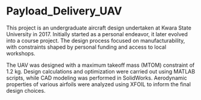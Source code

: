 # Payload_Delivery_UAV
This project is an undergraduate aircraft design undertaken at Kwara State University in 2017. Initially started as a personal endeavor, it later evolved into a course project. The design process focused on manufacturability, with constraints shaped by personal funding and access to local workshops.

The UAV was designed with a maximum takeoff mass (MTOM) constraint of 1.2 kg. Design calculations and optimization were carried out using MATLAB scripts, while CAD modeling was performed in SolidWorks. Aerodynamic properties of various airfoils were analyzed using XFOIL to inform the final design choices.
